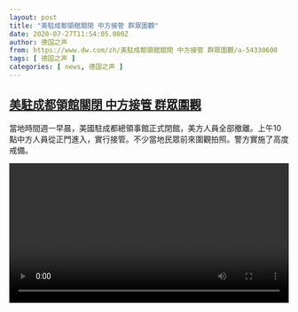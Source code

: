 ```yaml
---
layout: post
title: "美駐成都領館關閉 中方接管 群眾圍觀"
date: 2020-07-27T11:54:05.000Z
author: 德国之声
from: https://www.dw.com/zh/美駐成都領館關閉 中方接管 群眾圍觀/a-54330600
tags: [ 德国之声 ]
categories: [ news, 德国之声 ]
---
```

<!--1595850845000-->
[美駐成都領館關閉 中方接管 群眾圍觀](https://www.dw.com/zh/%E7%BE%8E%E9%A7%90%E6%88%90%E9%83%BD%E9%A0%98%E9%A4%A8%E9%97%9C%E9%96%89%20%E4%B8%AD%E6%96%B9%E6%8E%A5%E7%AE%A1%20%E7%BE%A4%E7%9C%BE%E5%9C%8D%E8%A7%80/a-54330600)
------

<div>
<p>當地時間週一早晨，美國駐成都總領事館正式閉館，美方人員全部撤離。上午10點中方人員從正門進入，實行接管。不少當地民眾前來圍觀拍照。警方實施了高度戒備。</small></p><video src="https://tvdownloaddw-a.akamaihd.net/dwtv_video/flv/vdt_zh/2020/bchi200727_001_chengdu_01f_sd_sor.mp4" controls style="width:100%"></video>
</div>
